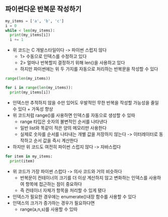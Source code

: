 ## 파이썬다운 반복문 작성하기

```python
my_items = ['a', 'b', 'c']
i = 0
while < len(my_items):
  print(my_items[i])
  i += 1
```

- 위 코드는 C 개발스타일이다 -> 파이썬 스럽지 않다
  - 1> 수동으로 인덱스를 수정하고 있다
  - 2> 얼마나 반복할지 결정하기 위해 len()을 사용하고 있다
  - 하지만 파이썬에는 위 두 가지를 자동으로 처리하는 반복문을 작성할 수 있다

```python
range(len(my_items))

for i in range(len(my_items)):
  print(my_items[i])
```

- 인덱스만 추적하지 않을 수만 있어도 우발적인 무한 반복을 작성할 가능성을 줄일 수 있다 + 가독성 향상
- 위 코드처럼 range()를 사용하면 인덱스를 자동으로 생성할 수 있따
  - range 타입은 숫자의 불변적인 순서를 나타낸다
  - 일반 list와 똑같이 적은 양의 메모리만 사용한다
  - 실제로 숫자를 순서를 나타내는 개별 값을 저장하지 않는다 -> 이터레이터로 동작하고 순서 값을 즉시 계산한다
- 하지만 위 코드도 여전히 파이썬 스럽지 않다 -> 자바스럽다

```python
for item in my_items:
  print(item)
```

- 위 코드가 가장 파이썬 스럽다 -> 의사 코드와 거의 비슷하다
  - 반복문이 컨테이너의 크기를 더 이상 계산하지 않고 변화하는 인덱스를 사용하여 항목에 접근하는 점이 중요하다
  - 즉 컨테이너 자체가 항목을 처리할 수 있게 됐다
- 인덱스가 필요한 경우에는 enumerate()내장 함수를 사용할 수 있다
- 인덱스의 크가가 증가하는 경우가 필요하다면
  - range(a,n,s)를 사용할 수 있따 
